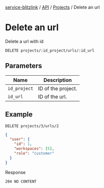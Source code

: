 [service-blitzlink](../../../README.md) / [API](../README.md) / [Projects](./README.md) / Delete 
an url

# Delete an url

Delete a url with id

```
DELETE projects/:id_project/urls/:id_url
```

## Parameters

| Name         | Description        |
|--------------|--------------------|
| `id_project` | ID of the project. |
| `id_url`     | ID of the url.     |

## Example

```
DELETE projects/3/urls/2
```

```json
{
  "user": {
    "id": 1,
    "workspaces": [5],
    "role": "customer"
  }
}
```

Response

```
204 NO CONTENT
```

